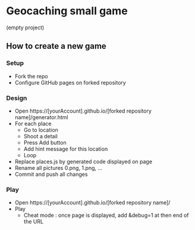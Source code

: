 # Geocaching small game
(empty project)

## How to create a new game

### Setup
* Fork the repo
* Configure GitHub pages on forked repository

### Design 
* Open https://[yourAccount].github.io/[forked repository name]/generator.html
* For each place
   * Go to location
   * Shoot a detail
   * Press Add button
   * Add hint message for this location
   * Loop
* Replace places.js by generated code displayed on page
* Rename all pictures 0.png, 1.png, ...
* Commit and push all changes

### Play
* Open https://[yourAccount].github.io/[forked repository name]/
* Play
   * Cheat mode : once page is displayed, add &debug=1 at then end of the URL
